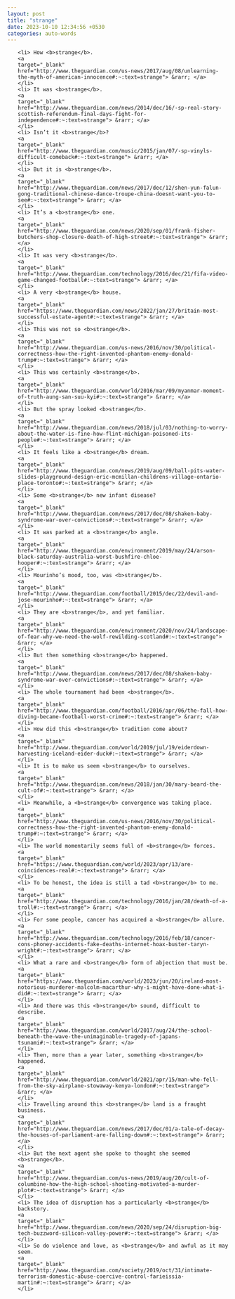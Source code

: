 ```yaml
---
layout: post
title: "strange"
date: 2023-10-10 12:34:56 +0530
categories: auto-words
---
```

<ol>

    <li> How <b>strange</b>.
    <a 
    target="_blank" 
    href="http://www.theguardian.com/us-news/2017/aug/08/unlearning-the-myth-of-american-innocence#:~:text=strange"> &rarr; </a>
    </li>
    <li> It was <b>strange</b>.
    <a 
    target="_blank" 
    href="http://www.theguardian.com/news/2014/dec/16/-sp-real-story-scottish-referendum-final-days-fight-for-independence#:~:text=strange"> &rarr; </a>
    </li>
    <li> Isn’t it <b>strange</b>?
    <a 
    target="_blank" 
    href="http://www.theguardian.com/music/2015/jan/07/-sp-vinyls-difficult-comeback#:~:text=strange"> &rarr; </a>
    </li>
    <li> But it is <b>strange</b>.
    <a 
    target="_blank" 
    href="http://www.theguardian.com/news/2017/dec/12/shen-yun-falun-gong-traditional-chinese-dance-troupe-china-doesnt-want-you-to-see#:~:text=strange"> &rarr; </a>
    </li>
    <li> It’s a <b>strange</b> one.
    <a 
    target="_blank" 
    href="http://www.theguardian.com/news/2020/sep/01/frank-fisher-butchers-shop-closure-death-of-high-street#:~:text=strange"> &rarr; </a>
    </li>
    <li> It was very <b>strange</b>.
    <a 
    target="_blank" 
    href="http://www.theguardian.com/technology/2016/dec/21/fifa-video-game-changed-football#:~:text=strange"> &rarr; </a>
    </li>
    <li> A very <b>strange</b> house.
    <a 
    target="_blank" 
    href="https://www.theguardian.com/news/2022/jan/27/britain-most-successful-estate-agent#:~:text=strange"> &rarr; </a>
    </li>
    <li> This was not so <b>strange</b>.
    <a 
    target="_blank" 
    href="http://www.theguardian.com/us-news/2016/nov/30/political-correctness-how-the-right-invented-phantom-enemy-donald-trump#:~:text=strange"> &rarr; </a>
    </li>
    <li> This was certainly <b>strange</b>.
    <a 
    target="_blank" 
    href="http://www.theguardian.com/world/2016/mar/09/myanmar-moment-of-truth-aung-san-suu-kyi#:~:text=strange"> &rarr; </a>
    </li>
    <li> But the spray looked <b>strange</b>.
    <a 
    target="_blank" 
    href="http://www.theguardian.com/news/2018/jul/03/nothing-to-worry-about-the-water-is-fine-how-flint-michigan-poisoned-its-people#:~:text=strange"> &rarr; </a>
    </li>
    <li> It feels like a <b>strange</b> dream.
    <a 
    target="_blank" 
    href="http://www.theguardian.com/news/2019/aug/09/ball-pits-water-slides-playground-design-eric-mcmillan-childrens-village-ontario-place-toronto#:~:text=strange"> &rarr; </a>
    </li>
    <li> Some <b>strange</b> new infant disease?
    <a 
    target="_blank" 
    href="http://www.theguardian.com/news/2017/dec/08/shaken-baby-syndrome-war-over-convictions#:~:text=strange"> &rarr; </a>
    </li>
    <li> It was parked at a <b>strange</b> angle.
    <a 
    target="_blank" 
    href="http://www.theguardian.com/environment/2019/may/24/arson-black-saturday-australia-worst-bushfire-chloe-hooper#:~:text=strange"> &rarr; </a>
    </li>
    <li> Mourinho’s mood, too, was <b>strange</b>.
    <a 
    target="_blank" 
    href="http://www.theguardian.com/football/2015/dec/22/devil-and-jose-mourinho#:~:text=strange"> &rarr; </a>
    </li>
    <li> They are <b>strange</b>, and yet familiar.
    <a 
    target="_blank" 
    href="http://www.theguardian.com/environment/2020/nov/24/landscape-of-fear-why-we-need-the-wolf-rewilding-scotland#:~:text=strange"> &rarr; </a>
    </li>
    <li> But then something <b>strange</b> happened.
    <a 
    target="_blank" 
    href="http://www.theguardian.com/news/2017/dec/08/shaken-baby-syndrome-war-over-convictions#:~:text=strange"> &rarr; </a>
    </li>
    <li> The whole tournament had been <b>strange</b>.
    <a 
    target="_blank" 
    href="http://www.theguardian.com/football/2016/apr/06/the-fall-how-diving-became-football-worst-crime#:~:text=strange"> &rarr; </a>
    </li>
    <li> How did this <b>strange</b> tradition come about?
    <a 
    target="_blank" 
    href="http://www.theguardian.com/world/2019/jul/19/eiderdown-harvesting-iceland-eider-duck#:~:text=strange"> &rarr; </a>
    </li>
    <li> It is to make us seem <b>strange</b> to ourselves.
    <a 
    target="_blank" 
    href="http://www.theguardian.com/news/2018/jan/30/mary-beard-the-cult-of#:~:text=strange"> &rarr; </a>
    </li>
    <li> Meanwhile, a <b>strange</b> convergence was taking place.
    <a 
    target="_blank" 
    href="http://www.theguardian.com/us-news/2016/nov/30/political-correctness-how-the-right-invented-phantom-enemy-donald-trump#:~:text=strange"> &rarr; </a>
    </li>
    <li> The world momentarily seems full of <b>strange</b> forces.
    <a 
    target="_blank" 
    href="https://www.theguardian.com/world/2023/apr/13/are-coincidences-real#:~:text=strange"> &rarr; </a>
    </li>
    <li> To be honest, the idea is still a tad <b>strange</b> to me.
    <a 
    target="_blank" 
    href="http://www.theguardian.com/technology/2016/jan/28/death-of-a-troll#:~:text=strange"> &rarr; </a>
    </li>
    <li> For some people, cancer has acquired a <b>strange</b> allure.
    <a 
    target="_blank" 
    href="http://www.theguardian.com/technology/2016/feb/18/cancer-cons-phoney-accidents-fake-deaths-internet-hoax-buster-taryn-wright#:~:text=strange"> &rarr; </a>
    </li>
    <li> What a rare and <b>strange</b> form of abjection that must be.
    <a 
    target="_blank" 
    href="https://www.theguardian.com/world/2023/jun/20/ireland-most-notorious-murderer-malcolm-macarthur-why-i-might-have-done-what-i-did#:~:text=strange"> &rarr; </a>
    </li>
    <li> And there was this <b>strange</b> sound, difficult to describe.
    <a 
    target="_blank" 
    href="http://www.theguardian.com/world/2017/aug/24/the-school-beneath-the-wave-the-unimaginable-tragedy-of-japans-tsunami#:~:text=strange"> &rarr; </a>
    </li>
    <li> Then, more than a year later, something <b>strange</b> happened.
    <a 
    target="_blank" 
    href="http://www.theguardian.com/world/2021/apr/15/man-who-fell-from-the-sky-airplane-stowaway-kenya-london#:~:text=strange"> &rarr; </a>
    </li>
    <li> Travelling around this <b>strange</b> land is a fraught business.
    <a 
    target="_blank" 
    href="http://www.theguardian.com/news/2017/dec/01/a-tale-of-decay-the-houses-of-parliament-are-falling-down#:~:text=strange"> &rarr; </a>
    </li>
    <li> But the next agent she spoke to thought she seemed <b>strange</b>.
    <a 
    target="_blank" 
    href="http://www.theguardian.com/us-news/2019/aug/20/cult-of-columbine-how-the-high-school-shooting-motivated-a-murder-plot#:~:text=strange"> &rarr; </a>
    </li>
    <li> The idea of disruption has a particularly <b>strange</b> backstory.
    <a 
    target="_blank" 
    href="http://www.theguardian.com/news/2020/sep/24/disruption-big-tech-buzzword-silicon-valley-power#:~:text=strange"> &rarr; </a>
    </li>
    <li> So do violence and love, as <b>strange</b> and awful as it may seem.
    <a 
    target="_blank" 
    href="http://www.theguardian.com/society/2019/oct/31/intimate-terrorism-domestic-abuse-coercive-control-farieissia-martin#:~:text=strange"> &rarr; </a>
    </li>
